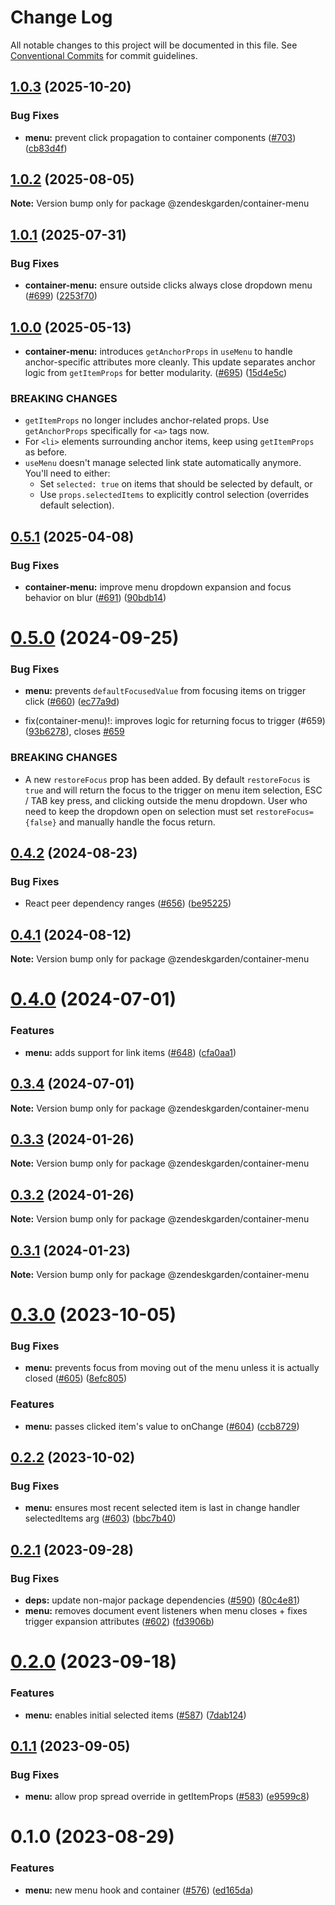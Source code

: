 # Change Log

All notable changes to this project will be documented in this file.
See [Conventional Commits](https://conventionalcommits.org) for commit guidelines.

## [1.0.3](https://github.com/zendeskgarden/react-containers/compare/@zendeskgarden/container-menu@1.0.2...@zendeskgarden/container-menu@1.0.3) (2025-10-20)

### Bug Fixes

- **menu:** prevent click propagation to container components ([#703](https://github.com/zendeskgarden/react-containers/issues/703)) ([cb83d4f](https://github.com/zendeskgarden/react-containers/commit/cb83d4f1674a10f946586edda1fbcc3fef32a0b9))

## [1.0.2](https://github.com/zendeskgarden/react-containers/compare/@zendeskgarden/container-menu@1.0.1...@zendeskgarden/container-menu@1.0.2) (2025-08-05)

**Note:** Version bump only for package @zendeskgarden/container-menu

## [1.0.1](https://github.com/zendeskgarden/react-containers/compare/@zendeskgarden/container-menu@1.0.0...@zendeskgarden/container-menu@1.0.1) (2025-07-31)

### Bug Fixes

- **container-menu:** ensure outside clicks always close dropdown menu ([#699](https://github.com/zendeskgarden/react-containers/issues/699)) ([2253f70](https://github.com/zendeskgarden/react-containers/commit/2253f70dff9115ef41e8d58d256c4aabefadb2c0))

## [1.0.0](https://github.com/zendeskgarden/react-containers/compare/@zendeskgarden/container-menu@0.5.1...@zendeskgarden/container-menu@1.0.0) (2025-05-13)

- **container-menu:** introduces `getAnchorProps` in `useMenu` to handle anchor-specific attributes more cleanly. This update separates anchor logic from `getItemProps` for better modularity. ([#695](https://github.com/zendeskgarden/react-containers/issues/695)) ([15d4e5c](https://github.com/zendeskgarden/react-containers/commit/15d4e5cd08be7ab09621db4109190a139b42dcab))

### BREAKING CHANGES

- `getItemProps` no longer includes anchor-related props. Use `getAnchorProps` specifically for `<a>` tags now.
- For `<li>` elements surrounding anchor items, keep using `getItemProps` as before.
- `useMenu` doesn't manage selected link state automatically anymore. You'll need to either:
  - Set `selected: true` on items that should be selected by default, or
  - Use `props.selectedItems` to explicitly control selection (overrides default selection).

## [0.5.1](https://github.com/zendeskgarden/react-containers/compare/@zendeskgarden/container-menu@0.5.0...@zendeskgarden/container-menu@0.5.1) (2025-04-08)

### Bug Fixes

- **container-menu:** improve menu dropdown expansion and focus behavior on blur ([#691](https://github.com/zendeskgarden/react-containers/issues/691)) ([90bdb14](https://github.com/zendeskgarden/react-containers/commit/90bdb147036f340f7f00750ed56984fc814ad379))

# [0.5.0](https://github.com/zendeskgarden/react-containers/compare/@zendeskgarden/container-menu@0.4.2...@zendeskgarden/container-menu@0.5.0) (2024-09-25)

### Bug Fixes

- **menu:** prevents `defaultFocusedValue` from focusing items on trigger click ([#660](https://github.com/zendeskgarden/react-containers/issues/660)) ([ec77a9d](https://github.com/zendeskgarden/react-containers/commit/ec77a9d64b8f714aeec3de18baad7d617f10c977))

- fix(container-menu)!: improves logic for returning focus to trigger (#659) ([93b6278](https://github.com/zendeskgarden/react-containers/commit/93b6278733a3255cd6bce5d6b6176aae15c3ce3b)), closes [#659](https://github.com/zendeskgarden/react-containers/issues/659)

### BREAKING CHANGES

- A new `restoreFocus` prop has been added. By default `restoreFocus` is `true` and will return the focus to the trigger on menu item selection, ESC / TAB key press, and clicking outside the menu dropdown. User who need to keep the dropdown open on selection must set `restoreFocus={false}` and manually handle the focus return.

## [0.4.2](https://github.com/zendeskgarden/react-containers/compare/@zendeskgarden/container-menu@0.4.1...@zendeskgarden/container-menu@0.4.2) (2024-08-23)

### Bug Fixes

- React peer dependency ranges ([#656](https://github.com/zendeskgarden/react-containers/issues/656)) ([be95225](https://github.com/zendeskgarden/react-containers/commit/be95225f3c988183944d8b0395c578dd4396ba62))

## [0.4.1](https://github.com/zendeskgarden/react-containers/compare/@zendeskgarden/container-menu@0.4.0...@zendeskgarden/container-menu@0.4.1) (2024-08-12)

**Note:** Version bump only for package @zendeskgarden/container-menu

# [0.4.0](https://github.com/zendeskgarden/react-containers/compare/@zendeskgarden/container-menu@0.3.4...@zendeskgarden/container-menu@0.4.0) (2024-07-01)

### Features

- **menu:** adds support for link items ([#648](https://github.com/zendeskgarden/react-containers/issues/648)) ([cfa0aa1](https://github.com/zendeskgarden/react-containers/commit/cfa0aa1eb42033c499b1b5870de25d981a8f4104))

## [0.3.4](https://github.com/zendeskgarden/react-containers/compare/@zendeskgarden/container-menu@0.3.3...@zendeskgarden/container-menu@0.3.4) (2024-07-01)

**Note:** Version bump only for package @zendeskgarden/container-menu

## [0.3.3](https://github.com/zendeskgarden/react-containers/compare/@zendeskgarden/container-menu@0.3.2...@zendeskgarden/container-menu@0.3.3) (2024-01-26)

**Note:** Version bump only for package @zendeskgarden/container-menu

## [0.3.2](https://github.com/zendeskgarden/react-containers/compare/@zendeskgarden/container-menu@0.3.1...@zendeskgarden/container-menu@0.3.2) (2024-01-26)

**Note:** Version bump only for package @zendeskgarden/container-menu

## [0.3.1](https://github.com/zendeskgarden/react-containers/compare/@zendeskgarden/container-menu@0.3.0...@zendeskgarden/container-menu@0.3.1) (2024-01-23)

**Note:** Version bump only for package @zendeskgarden/container-menu

# [0.3.0](https://github.com/zendeskgarden/react-containers/compare/@zendeskgarden/container-menu@0.2.2...@zendeskgarden/container-menu@0.3.0) (2023-10-05)

### Bug Fixes

- **menu:** prevents focus from moving out of the menu unless it is actually closed ([#605](https://github.com/zendeskgarden/react-containers/issues/605)) ([8efc805](https://github.com/zendeskgarden/react-containers/commit/8efc805b625022b74b0a3bc14d1a2aa4edcc95fe))

### Features

- **menu:** passes clicked item's value to onChange ([#604](https://github.com/zendeskgarden/react-containers/issues/604)) ([ccb8729](https://github.com/zendeskgarden/react-containers/commit/ccb87294fd004aa31c0449deaae9103dcc72507d))

## [0.2.2](https://github.com/zendeskgarden/react-containers/compare/@zendeskgarden/container-menu@0.2.1...@zendeskgarden/container-menu@0.2.2) (2023-10-02)

### Bug Fixes

- **menu:** ensures most recent selected item is last in change handler selectedItems arg ([#603](https://github.com/zendeskgarden/react-containers/issues/603)) ([bbc7b40](https://github.com/zendeskgarden/react-containers/commit/bbc7b4096a5374b9f9fe0af32b50833c528baf7b))

## [0.2.1](https://github.com/zendeskgarden/react-containers/compare/@zendeskgarden/container-menu@0.2.0...@zendeskgarden/container-menu@0.2.1) (2023-09-28)

### Bug Fixes

- **deps:** update non-major package dependencies ([#590](https://github.com/zendeskgarden/react-containers/issues/590)) ([80c4e81](https://github.com/zendeskgarden/react-containers/commit/80c4e8131ec657b38d3e8932aa688fcd141e8cb8))
- **menu:** removes document event listeners when menu closes + fixes trigger expansion attributes ([#602](https://github.com/zendeskgarden/react-containers/issues/602)) ([fd3906b](https://github.com/zendeskgarden/react-containers/commit/fd3906bef20a5ed88a8f6089e56d60ce0c4266a0))

# [0.2.0](https://github.com/zendeskgarden/react-containers/compare/@zendeskgarden/container-menu@0.1.1...@zendeskgarden/container-menu@0.2.0) (2023-09-18)

### Features

- **menu:** enables initial selected items ([#587](https://github.com/zendeskgarden/react-containers/issues/587)) ([7dab124](https://github.com/zendeskgarden/react-containers/commit/7dab1241c08001226ee41cba0173eecbe4b81a7a))

## [0.1.1](https://github.com/zendeskgarden/react-containers/compare/@zendeskgarden/container-menu@0.1.0...@zendeskgarden/container-menu@0.1.1) (2023-09-05)

### Bug Fixes

- **menu:** allow prop spread override in getItemProps ([#583](https://github.com/zendeskgarden/react-containers/issues/583)) ([e9599c8](https://github.com/zendeskgarden/react-containers/commit/e9599c8c912fe3304ed29b19563ea3a0a20dd561))

# 0.1.0 (2023-08-29)

### Features

- **menu:** new menu hook and container ([#576](https://github.com/zendeskgarden/react-containers/issues/576)) ([ed165da](https://github.com/zendeskgarden/react-containers/commit/ed165dad8c2961a1fd6f2f61e3345842e3d7cf47))
